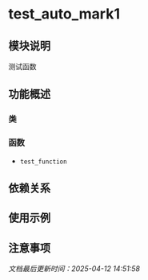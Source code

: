 # test_auto_mark1

## 模块说明
测试函数

## 功能概述

### 类


### 函数

- `test_function`

## 依赖关系

## 使用示例

## 注意事项

*文档最后更新时间：2025-04-12 14:51:58*